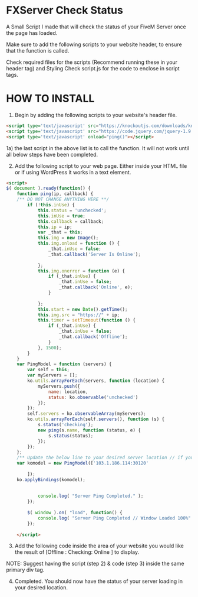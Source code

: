 # FXServer Check Status
A Small Script I made that will check the status of your FiveM Server once the page has loaded.

Make sure to add the following scripts to your website header, to ensure that the function is called.

Check required files for the scripts (Recommend running these in your header tag) and Styling
Check script.js for the code to enclose in script tags.


# HOW TO INSTALL


1) Begin by adding the following scripts to your website's header file.
```html
<script type='text/javascript' src="https://knockoutjs.com/downloads/knockout-2.2.1.js"></script>
<script type='text/javascript' src="https://code.jquery.com/jquery-1.9.1.min.js"></script>
<script type='text/javascript' onload="ping()"></script>  
```
1a) the last script in the above list is to call the function. It will not work until all below steps have been completed.


2) Add the following script to your web page. Either inside your HTML file or if using WordPress it works in a text element. 
```html
<script>
$( document ).ready(function() { 
    function ping(ip, callback) {
    /** DO NOT CHANGE ANYTHING HERE **/
        if (!this.inUse) {
            this.status = 'unchecked';
            this.inUse = true;
            this.callback = callback;
            this.ip = ip;
            var _that = this;
            this.img = new Image();
            this.img.onload = function () {
                _that.inUse = false;
                _that.callback('Server Is Online');
    
            };
            this.img.onerror = function (e) {
                if (_that.inUse) {
                    _that.inUse = false;
                    _that.callback('Online', e);
                }
    
            };
            this.start = new Date().getTime();
            this.img.src = "https://" + ip;
            this.timer = setTimeout(function () {
                if (_that.inUse) {
                    _that.inUse = false;
                    _that.callback('Offline');
                }
            }, 1500);
        }
    }
    var PingModel = function (servers) {
        var self = this;
        var myServers = [];
        ko.utils.arrayForEach(servers, function (location) {
            myServers.push({
                name: location,
                status: ko.observable('unchecked')
            });
        });
        self.servers = ko.observableArray(myServers);
        ko.utils.arrayForEach(self.servers(), function (s) {
            s.status('checking');
            new ping(s.name, function (status, e) {
                s.status(status);
            });
        });
    };
    /** Update the below line to your desired server location // if you have setup DNS for your server you can have example.com:portnumber  NOTE: PORT NUMBER FOR WEB ADMIN**/
    var komodel = new PingModel(['103.1.186.114:30120'
      
        ]);
    ko.applyBindings(komodel);
    
    
            console.log( "Server Ping Completed." );
        });
     
        $( window ).on( "load", function() {
            console.log( "Server Ping Completed // Window Loaded 100%" );
        });
    
    </script>
   ``` 
 3) Add the following code inside the area of your website you would like the result of [Offline : Checking: Online ] to display.
 
 <div data-bind="foreach:servers">
   <span data-bind="text:status,css:status"></span>
  
</div>

 NOTE: Suggest having the script (step 2) & code (step 3) inside the same primary div tag.
 
 4) Completed. You should now have the status of your server loading in your desired location.

